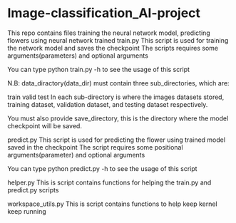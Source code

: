 # Image-classification_AI-project
This repo contains files training the neural network model, predicting flowers using neural network trained
train.py
This script is used for training the network model and saves the checkpoint The scripts requires some arguments(parameters) and optional arguments

You can type python train.py -h to see the usage of this script

N.B: data_diractory(data_dir) must contain three sub_directories, which are:

train
valid
test
In each sub-directory is where the images datasets stored, training dataset, validation dataset, and testing dataset respectively.

You must also provide save_directory, this is the directory where the model checkpoint will be saved.

predict.py
This script is used for predicting the flower using trained model saved in the checkpoint The script requires some positional arguments(parameter) and optional arguments

You can type python predict.py -h to see the usage of this script

helper.py
This is script contains functions for helping the train.py and predict.py scripts

workspace_utils.py
This is script contains functions to help keep kernel keep running
